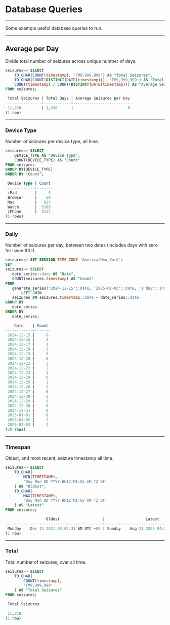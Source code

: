 # Database Queries
---

Some example useful database queries to run.

---
## Average per Day

Divide total number of seizures across unique number of days.

```sql
seizures=> SELECT
    TO_CHAR(COUNT(timestamp), 'FM9,999,999') AS "Total Seizures",
    TO_CHAR(COUNT(DISTINCT(DATE(timestamp))), 'FM9,999,999') AS "Total Days",
    COUNT(timestamp) / COUNT(DISTINCT(DATE(timestamp))) AS "Average Seizures per Day"
FROM seizures;

 Total Seizures | Total Days | Average Seizures per Day
----------------+------------+--------------------------
 11,220         | 1,328      |                        8
(1 row)
```

---
### Device Type

Number of seizures per device type, all time.

```sql
seizures=> SELECT
    DEVICE_TYPE AS "Device Type",
    COUNT(DEVICE_TYPE) AS "Count"
FROM seizures
GROUP BY(DEVICE_TYPE)
ORDER BY "Count";

 Device Type | Count
-------------+-------
 iPad        |     5
 Browser     |    59
 Mac         |   817
 Watch       |  5100
 iPhone      |  5237
(5 rows)
```

---
### Daily

Number of seizures per day, between two dates (includes days with zero for issue #3 !).

```sql
seizures=> SET SESSION TIME ZONE 'America/New_York';
SET
seizures=> SELECT
   date_series::date AS "Date",
   COUNT(seizures.timestamp) AS "Count"
FROM
   generate_series('2024-12-15'::date, '2025-01-03'::date, '1 day'::interval) AS date_series
       LEFT JOIN
   seizures ON seizures.timestamp::date = date_series::date
GROUP BY
   date_series
ORDER BY
   date_series;

    Date    | Count
------------+-------
 2024-12-15 |     6
 2024-12-16 |     4
 2024-12-17 |     1
 2024-12-18 |     2
 2024-12-19 |     0
 2024-12-20 |     0
 2024-12-21 |     3
 2024-12-22 |     2
 2024-12-23 |     1
 2024-12-24 |     0
 2024-12-25 |     1
 2024-12-26 |     2
 2024-12-27 |     0
 2024-12-28 |     2
 2024-12-29 |     0
 2024-12-30 |     0
 2024-12-31 |     0
 2025-01-01 |     0
 2025-01-02 |     2
 2025-01-03 |     2
(20 rows)
```

---
### Timespan

Oldest, and most recent, seizure timestamp all time.

```sql
seizures=> SELECT
    TO_CHAR(
        MIN(TIMESTAMP),
        'Day Mon DD YYYY HH12:MI:SS AM TZ OF'
    ) AS "Oldest",
    TO_CHAR(
        MAX(TIMESTAMP),
        'Day Mon DD YYYY HH12:MI:SS AM TZ OF'
    ) AS "Latest"
FROM seizures;

                  Oldest                   |                  Latest
-------------------------------------------+-------------------------------------------
 Monday    Dec 13 2021 03:02:31 AM UTC +00 | Sunday    Aug 31 2025 04:39:16 PM UTC +00
(1 row)
```

---
### Total

Total number of seizures, over all time.

```sql
seizures=> SELECT
    TO_CHAR(
        COUNT(timestamp),
        'FM9,999,999'
    ) AS "Total Seizures"
FROM seizures;

 Total Seizures
----------------
 11,218
(1 row)
```
